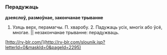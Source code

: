 ### Перадужаць
**дзеяслоў, размоўнае, закончанае трыванне**

1. Узяць верх, перамагчы. П. хваробу. 2. Падужаць усіх, многіх або ўсё, многае. || незакончанае трыванне: перадужваць.

<a rel="author">[http://rv-blr.com/](http://rv-blr.com/slounik.jsp?letterId=0&maskId=0&pageId=2295)</a>

